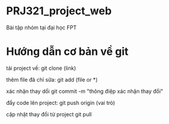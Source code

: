# PRJ321_project_web
Bài tập nhóm tại đại học FPT

# Hướng dẫn cơ bản về git

tải project về:
  git clone (link)
  
thêm file đã chỉ sữa:
  git add (file or *)

xác nhận thay dổi 
  git commit -m "thông điệp xác nhận thay đổi"
  
đẩy code lên project:
  git push origin (vai trò)
  
cập nhật thay đổi từ project
  git pull
